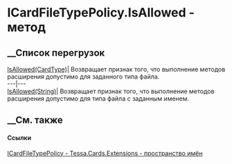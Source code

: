 # ICardFileTypePolicy.IsAllowed - метод
##  __Список перегрузок
[IsAllowed(CardType)](M_Tessa_Cards_Extensions_ICardFileTypePolicy_IsAllowed_1.htm)|
Возвращает признак того, что выполнение методов расширения допустимо для
заданного типа файла.  
---|---  
[IsAllowed(String)](M_Tessa_Cards_Extensions_ICardFileTypePolicy_IsAllowed.htm)|
Возвращает признак того, что выполнение методов расширения допустимо для типа
файла с заданным именем.  
##  __См. также
#### Ссылки
[ICardFileTypePolicy - ](T_Tessa_Cards_Extensions_ICardFileTypePolicy.htm)
[Tessa.Cards.Extensions - пространство имён](N_Tessa_Cards_Extensions.htm)
